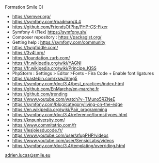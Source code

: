 Formation Smile CI

 - https://semver.org/
 - https://symfony.com/roadmap/4.4
 - https://github.com/FriendsOfPhp/PHP-CS-Fixer
 - Symfony 4 (Flex) https://symfony.sh/
 - Composer repository : https://packagist.org/
 - Getting help : https://symfony.com/community
 - https://twigfiddle.com/
 - https://3v4l.org/
 - https://foundation.zurb.com/
 - https://fr.wikipedia.org/wiki/YAGNI
 - https://fr.wikipedia.org/wiki/Principe_KISS
 - PhpStorm : Settings > Editor >Fonts - Fira Code + Enable font ligatures
 - https://pastebin.com/xswJVmg5
 - https://symfony.com/doc/3.4/best_practices/index.html
 - https://github.com/EnMarche/en-marche.fr
 - https://github.com/trending
 - https://www.youtube.com/watch?v=TMuno5RZNeE
 - https://symfony.com/blog/category/living-on-the-edge
 - https://en.wikipedia.org/wiki/Pair_programming
 - https://symfony.com/doc/3.4/reference/forms/types.html
 - https://knpuniversity.com/
 - https://www.commitstrip.com/fr
 - https://lesjoiesducode.fr/
 - https://www.youtube.com/user/afupPHP/videos
 - https://www.youtube.com/user/SensioLabs/videos
 - https://symfony.com/doc/3.4/templating/overriding.html


adrien.lucas@smile.eu
